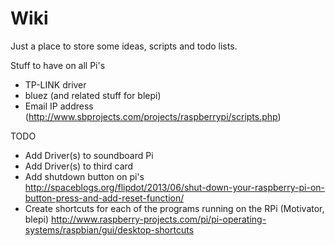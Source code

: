 Wiki
====

Just a place to store some ideas, scripts and todo lists.


Stuff to have on all Pi's

* TP-LINK driver
* bluez (and related stuff for blepi)
* Email IP address (http://www.sbprojects.com/projects/raspberrypi/scripts.php)

TODO
* Add Driver(s) to soundboard Pi
* Add Driver(s) to third card
* Add shutdown button on pi's http://spaceblogs.org/flipdot/2013/06/shut-down-your-raspberry-pi-on-button-press-and-add-reset-function/
* Create shortcuts for each of the programs running on the RPi (Motivator, blepi) http://www.raspberry-projects.com/pi/pi-operating-systems/raspbian/gui/desktop-shortcuts
